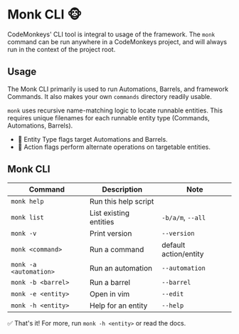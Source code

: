 # Monk CLI 🐵

CodeMonkeys' CLI tool is integral to usage of the framework. The `monk` command can be run anywhere in a CodeMonkeys
project, and will always run in the context of the project root.

## Usage

The Monk CLI primarily is used to run Automations, Barrels, and framework Commands. It also makes your own `commands`
directory readily usable.

`monk` uses recursive name-matching logic to locate runnable entities. This requires unique filenames for each runnable
entity type (Commands, Automations, Barrels).

- 🔷 Entity Type flags target Automations and Barrels.
- 🔷 Action flags perform alternate operations on targetable entities.

## Monk CLI

| Command                | Description            | Note                  |
|------------------------|------------------------|-----------------------|
| `monk help`            | Run this help script   |                       |
| `monk list`            | List existing entities | `-b/a/m`, `--all`     |
| `monk -v`              | Print version          | `--version`           |
| `monk <command>`       | Run a command          | default action/entity |
| `monk -a <automation>` | Run an automation      | `--automation`        |
| `monk -b <barrel>`     | Run a barrel           | `--barrel`            |
| `monk -e <entity>`     | Open in vim            | `--edit`              |
| `monk -h <entity>`     | Help for an entity     | `--help`              |

✅ That's it! For more, run `monk -h <entity>` or read the docs.
